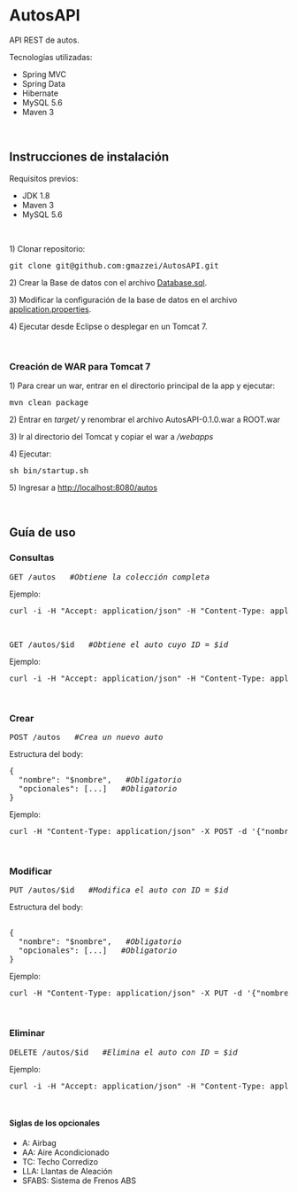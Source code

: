 # AutosAPI
API REST de autos.
<br/>

<p>Tecnologías utilizadas:</p>
<ul>
<li>Spring MVC</li>
<li>Spring Data</li>
<li>Hibernate</li>
<li>MySQL 5.6</li>
<li>Maven 3</li>
</ul>
<br/>

## Instrucciones de instalación

<p>Requisitos previos:</p>
<ul>
<li>JDK 1.8</li>
<li>Maven 3</li>
<li>MySQL 5.6</li>
</ul>
</br>

<p>1) Clonar repositorio:</p>
<pre>
git clone git@github.com:gmazzei/AutosAPI.git
</pre>

<p>2) Crear la Base de datos con el archivo <a href="https://github.com/gmazzei/AutosAPI/blob/development/Database.sql">Database.sql</a>.</p>

<p>3) Modificar la configuración de la base de datos en el archivo <a href="https://github.com/gmazzei/AutosAPI/blob/development/src/main/resources/application.properties#L3-L5">application.properties</a>.</p>

<p>4) Ejecutar desde Eclipse o desplegar en un Tomcat 7.</p>
<br/>

### Creación de WAR para Tomcat 7
<p>1) Para crear un war, entrar en el directorio principal de la app y ejecutar:</p>
<pre>
mvn clean package
</pre>
<p>2) Entrar en <i>target/</i> y renombrar el archivo AutosAPI-0.1.0.war a ROOT.war</p>
<p>3) Ir al directorio del Tomcat y copiar el war a <i>/webapps</i></p>
<p>4) Ejecutar:</p>
<pre>
sh bin/startup.sh
</pre>
<p>5) Ingresar a <a href="http://localhost:8080/autos">http://localhost:8080/autos</a></p>

<br/>

## Guía de uso

### Consultas
<pre>GET /autos   <i>#Obtiene la colección completa</i></pre>

Ejemplo:
<br/>
<pre>
curl -i -H "Accept: application/json" -H "Content-Type: application/json" -X GET "http://localhost:8080/autos" 
</pre>

<br/>
<pre>GET /autos/$id   <i>#Obtiene el auto cuyo ID = $id</i></pre>

Ejemplo:
<br/>
<pre>
curl -i -H "Accept: application/json" -H "Content-Type: application/json" -X GET "http://localhost:8080/autos/1"
</pre>

<br/>

### Crear
<pre>POST /autos   <i>#Crea un nuevo auto</i></pre>
<p>Estructura del body:</p>
<pre>
{
  "nombre": "$nombre",   <i>#Obligatorio</i>
  "opcionales": [...]   <i>#Obligatorio</i>
}
</pre>

Ejemplo:
<br/>
<pre>
curl -H "Content-Type: application/json" -X POST -d '{"nombre":"sedan", "opcionales": ["AA","A","TC","SFABS","LLA"]}' "http://localhost:8080/autos"
</pre>
<br/>

### Modificar
<pre>PUT /autos/$id   <i>#Modifica el auto con ID = $id</i></pre>
<p>Estructura del body:</p>
<pre> 
{
  "nombre": "$nombre",   <i>#Obligatorio</i>
  "opcionales": [...]   <i>#Obligatorio</i>
}
</pre>

Ejemplo:
<br/>
<pre>
curl -H "Content-Type: application/json" -X PUT -d '{"nombre":"sedan", "opcionales": ["AA","A","TC","SFABS","LLA"]}' "http://localhost:8080/autos/1"
</pre>
<br/>


### Eliminar
<pre>DELETE /autos/$id   <i>#Elimina el auto con ID = $id</i></pre>
Ejemplo:
<br/>
<pre>
curl -i -H "Accept: application/json" -H "Content-Type: application/json" -X DELETE "http://localhost:8080/autos/1"
</pre>
<br/>

#### Siglas de los opcionales
<ul>
<li>A: Airbag</li>
<li>AA: Aire Acondicionado</li>
<li>TC: Techo Corredizo</li>
<li>LLA: Llantas de Aleación</li>
<li>SFABS: Sistema de Frenos ABS</li>
</ul>
